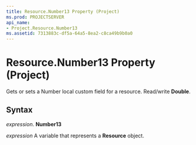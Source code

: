 ```yaml
---
title: Resource.Number13 Property (Project)
ms.prod: PROJECTSERVER
api_name:
- Project.Resource.Number13
ms.assetid: 7313883c-df5a-64a5-8ea2-c8ca49b9b0a0
---
```



# Resource.Number13 Property (Project)

Gets or sets a Number local custom field for a resource. Read/write  **Double**.


## Syntax

 _expression_. **Number13**

 _expression_ A variable that represents a **Resource** object.


